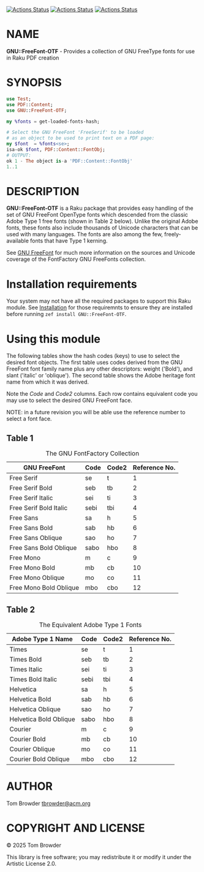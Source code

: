 [![Actions Status](https://github.com/tbrowder/GNU-FreeFont-OTF/actions/workflows/linux.yml/badge.svg)](https://github.com/tbrowder/GNU-FreeFont-OTF/actions) [![Actions Status](https://github.com/tbrowder/GNU-FreeFont-OTF/actions/workflows/macos.yml/badge.svg)](https://github.com/tbrowder/GNU-FreeFont-OTF/actions) [![Actions Status](https://github.com/tbrowder/GNU-FreeFont-OTF/actions/workflows/windows.yml/badge.svg)](https://github.com/tbrowder/GNU-FreeFont-OTF/actions)

NAME
====

**GNU::FreeFont-OTF** - Provides a collection of GNU FreeType fonts for use in Raku PDF creation

SYNOPSIS
========

```raku
use Test;
use PDF::Content;
use GNU::FreeFont-OTF;

my %fonts = get-loaded-fonts-hash;

# Select the GNU FreeFont 'FreeSerif' to be loaded
# as an object to be used to print text on a PDF page:
my $font  = %fonts<se>;
isa-ok $font, PDF::Content::FontObj;
# OUTPUT:
ok 1 - The object is-a 'PDF::Content::FontObj'
1..1
```

DESCRIPTION
===========

**GNU::FreeFont-OTF** is a Raku package that provides easy handling of the set of GNU FreeFont OpenType fonts which descended from the classic Adobe Type 1 free fonts (shown in Table 2 below). Unlike the original Adobe fonts, these fonts also include thousands of Unicode characters that can be used with many languages. The fonts are also among the few, freely-available fonts that have Type 1 kerning.

See [GNU FreeFont](https://www.gnu.org/software/freefont/sources/) for much more information on the sources and Unicode coverage of the FontFactory GNU FreeFonts collection.

Installation requirements
=========================

Your system may not have all the required packages to support this Raku module. See [Installation](./Installation.md) for those requiremnts to ensure they are installed before running `zef install GNU::FreeFont-OTF`.

Using this module
=================

The following tables show the hash codes (keys) to use to select the desired font objects. The first table uses codes derived from the GNU FreeFont font family name plus any other descriptors: weight ('Bold'), and slant ('italic' or 'oblique'). The second table shows the Adobe heritage font name from which it was derived.

Note the *Code* and *Code2* columns. Each row contains equivalent code you may use to select the desired GNU FreeFont face.

NOTE: in a future revision you will be able use the reference number to select a font face.

Table 1
-------

<table class="pod-table">
<caption>The GNU FontFactory Collection</caption>
<thead><tr>
<th>GNU FreeFont</th> <th>Code</th> <th>Code2</th> <th>Reference No.</th>
</tr></thead>
<tbody>
<tr> <td>Free Serif</td> <td>se</td> <td>t</td> <td>1</td> </tr> <tr> <td>Free Serif Bold</td> <td>seb</td> <td>tb</td> <td>2</td> </tr> <tr> <td>Free Serif Italic</td> <td>sei</td> <td>ti</td> <td>3</td> </tr> <tr> <td>Free Serif Bold Italic</td> <td>sebi</td> <td>tbi</td> <td>4</td> </tr> <tr> <td>Free Sans</td> <td>sa</td> <td>h</td> <td>5</td> </tr> <tr> <td>Free Sans Bold</td> <td>sab</td> <td>hb</td> <td>6</td> </tr> <tr> <td>Free Sans Oblique</td> <td>sao</td> <td>ho</td> <td>7</td> </tr> <tr> <td>Free Sans Bold Oblique</td> <td>sabo</td> <td>hbo</td> <td>8</td> </tr> <tr> <td>Free Mono</td> <td>m</td> <td>c</td> <td>9</td> </tr> <tr> <td>Free Mono Bold</td> <td>mb</td> <td>cb</td> <td>10</td> </tr> <tr> <td>Free Mono Oblique</td> <td>mo</td> <td>co</td> <td>11</td> </tr> <tr> <td>Free Mono Bold Oblique</td> <td>mbo</td> <td>cbo</td> <td>12</td> </tr>
</tbody>
</table>

Table 2
-------

<table class="pod-table">
<caption>The Equivalent Adobe Type 1 Fonts</caption>
<thead><tr>
<th>Adobe Type 1 Name</th> <th>Code</th> <th>Code2</th> <th>Reference No.</th>
</tr></thead>
<tbody>
<tr> <td>Times</td> <td>se</td> <td>t</td> <td>1</td> </tr> <tr> <td>Times Bold</td> <td>seb</td> <td>tb</td> <td>2</td> </tr> <tr> <td>Times Italic</td> <td>sei</td> <td>ti</td> <td>3</td> </tr> <tr> <td>Times Bold Italic</td> <td>sebi</td> <td>tbi</td> <td>4</td> </tr> <tr> <td>Helvetica</td> <td>sa</td> <td>h</td> <td>5</td> </tr> <tr> <td>Helvetica Bold</td> <td>sab</td> <td>hb</td> <td>6</td> </tr> <tr> <td>Helvetica Oblique</td> <td>sao</td> <td>ho</td> <td>7</td> </tr> <tr> <td>Helvetica Bold Oblique</td> <td>sabo</td> <td>hbo</td> <td>8</td> </tr> <tr> <td>Courier</td> <td>m</td> <td>c</td> <td>9</td> </tr> <tr> <td>Courier Bold</td> <td>mb</td> <td>cb</td> <td>10</td> </tr> <tr> <td>Courier Oblique</td> <td>mo</td> <td>co</td> <td>11</td> </tr> <tr> <td>Courier Bold Oblique</td> <td>mbo</td> <td>cbo</td> <td>12</td> </tr>
</tbody>
</table>

AUTHOR
======

Tom Browder <tbrowder@acm.org>

COPYRIGHT AND LICENSE
=====================

© 2025 Tom Browder

This library is free software; you may redistribute it or modify it under the Artistic License 2.0.

